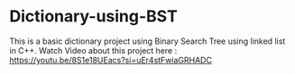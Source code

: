 # Dictionary-using-BST
This is a basic dictionary project using Binary Search Tree using linked list in C++.
Watch Video about this project here : https://youtu.be/8S1e18UEacs?si=uEr4stFwiaGRHADC

